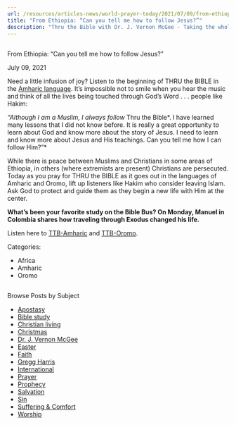 ```yaml
---
url: /resources/articles-news/world-prayer-today/2021/07/09/from-ethiopia-can-you-tell-me-how-to-follow-jesus
title: "From Ethiopia: “Can you tell me how to follow Jesus?”"
description: "Thru the Bible with Dr. J. Vernon McGee - Taking the whole Word to the whole world"
---
```







## 
 From Ethiopia: “Can you tell me how to follow Jesus?”


July 09, 2021
![]()




Need a little infusion of joy? Listen to the beginning of THRU the BIBLE in the [Amharic language](https://ttb.twr.org/home/day,0726/language,AMH). It’s impossible not to smile when you hear the music and think of all the lives being touched through God’s Word . . . people like Hakim:

*“Although I am a Muslim, I always follow* Thru the Bible*. I have learned many lessons that I did not know before. It is really a great opportunity to learn about God and know more about the story of Jesus. I need to learn and know more about Jesus and His teachings. Can you tell me how I can follow Him?”*

While there is peace between Muslims and Christians in some areas of Ethiopia, in others (where extremists are present) Christians are persecuted. Today as you pray for THRU the BIBLE as it goes out in the languages of Amharic and Oromo, lift up listeners like Hakim who consider leaving Islam. Ask God to protect and guide them as they begin a new life with Him at the center.

**What’s been your favorite study on the Bible Bus? On Monday, Manuel in Colombia shares how traveling through Exodus changed his life.**

Listen here to [TTB-Amharic](https://ttb.twr.org/home/day,0726/language,AMH) and [TTB-Oromo](https://ttb.twr.org/home/day,1296/language,GAZ).



Categories: 


* Africa
* Amharic
* Oromo









## 
 Browse Posts by Subject


* [Apostasy](/resources/articles-news/-in-tags/tags/Apostasy)
* [Bible study](/resources/articles-news/-in-tags/tags/Bible-study)
* [Christian living](/resources/articles-news/-in-tags/tags/Christian-living)
* [Christmas](/resources/articles-news/-in-tags/tags/Christmas)
* [Dr. J. Vernon McGee](/resources/articles-news/-in-tags/tags/Dr-J-Vernon-McGee)
* [Easter](/resources/articles-news/-in-tags/tags/easter)
* [Faith](/resources/articles-news/-in-tags/tags/Faith)
* [Gregg Harris](/resources/articles-news/-in-tags/tags/Gregg-Harris)
* [International](/resources/articles-news/-in-tags/tags/International)
* [Prayer](/resources/articles-news/-in-tags/tags/prayer)
* [Prophecy](/resources/articles-news/-in-tags/tags/Prophecy)
* [Salvation](/resources/articles-news/-in-tags/tags/Salvation)
* [Sin](/resources/articles-news/-in-tags/tags/sin)
* [Suffering & Comfort](/resources/articles-news/-in-tags/tags/Suffering-Comfort)
* [Worship](/resources/articles-news/-in-tags/tags/worship)






